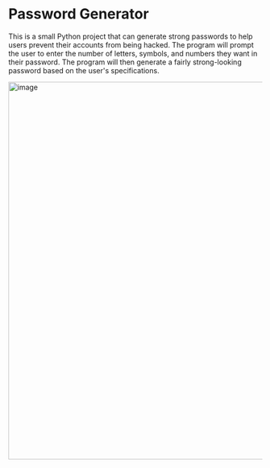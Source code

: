 # Password Generator

This is a small Python project that can generate strong passwords to help users prevent their accounts from being hacked. The program will prompt the user to enter the number of letters, symbols, and numbers they want in their password. The program will then generate a fairly strong-looking password based on the user's specifications.


<img width="750" alt="image" src="https://user-images.githubusercontent.com/116237965/217800127-6dde6b11-fd7f-44da-beb4-b6a6746140aa.png">

